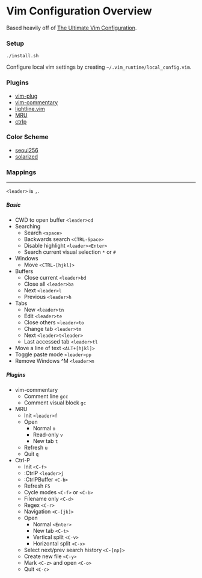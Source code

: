 # Vim Configuration Overview

Based heavily off of [The Ultimate Vim Configuration](https://github.com/amix/vimrc).

### Setup
```
./install.sh
```

Configure local vim settings by creating `~/.vim_runtime/local_config.vim`.

### Plugins
* [vim-plug](https://github.com/junegunn/vim-plug)
* [vim-commentary](https://github.com/tpope/vim-commentary)
* [lightline.vim](https://github.com/itchyny/lightline.vim)
* [MRU](https://github.com/yegappan/mru)
* [ctrlp](https://github.com/ctrlpvim/ctrlp.vim)

### Color Scheme
* [seoul256](https://github.com/junegunn/seoul256.vim)
* [solarized](http://ethanschoonover.com/solarized)

### Mappings
---
`<leader>` is `,`.

##### Basic
* CWD to open buffer `<leader>cd`
* Searching
  * Search `<space>`
  * Backwards search `<CTRL-Space>`
  * Disable highlight `<leader><Enter>`
  * Search current visual selection `*` or `#`
* Windows
  * Move `<CTRL-[hjkl]>` 
* Buffers
  * Close current `<leader>bd`
  * Close all `<leader>ba`
  * Next `<leader>l`
  * Previous `<leader>h`
* Tabs
  * New `<leader>tn`
  * Edit `<leader>te`
  * Close others `<leader>to`
  * Change tab `<leader>tm`
  * Next `<leader>t<leader>`
  * Last accessed tab `<leader>tl`
* Move a line of text `<ALT+[hjkl]>`
* Toggle paste mode `<leader>pp`
* Remove Windows ^M `<leader>m`

##### Plugins
* vim-commentary
  * Comment line `gcc`
  * Comment visual block `gc`
* MRU
  * Init `<leader>f`
  * Open
    * Normal `o`
    * Read-only `v`
    * New tab `t`
  * Refresh `u`
  * Quit `q`
* Ctrl-P
  * Init `<C-f>`
  * :CtrlP `<leader>j`
  * :CtrlPBuffer `<C-b>`
  * Refresh `F5`
  * Cycle modes `<C-f>` or `<C-b>`
  * Filename only `<C-d>`
  * Regex `<C-r>`
  * Navigation `<C-[jk]>`
  * Open
    * Normal `<Enter>`
    * New tab `<C-t>`
    * Vertical split `<C-v>`
    * Horizontal split `<C-x>`
  * Select next/prev search history `<C-[np]>`
  * Create new file `<C-y>`
  * Mark `<C-z>` and open `<C-o>`
  * Quit `<C-c>`

